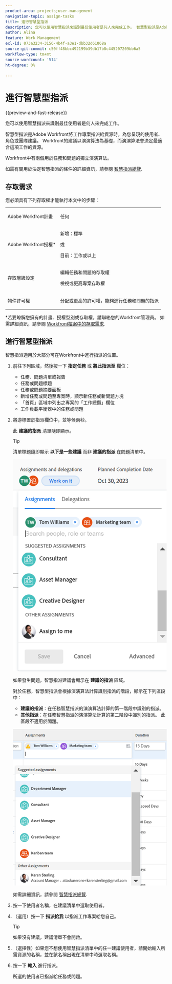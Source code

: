 ```yaml
---
product-area: projects;user-management
navigation-topic: assign-tasks
title: 進行智慧型指派
description: 您可以使用智慧指派來識別最佳使用者是何人來完成工作。 智慧型指派是Adobe Workfront在您根據演演算法將工作專案指派給資源時為您呈現的使用者、角色或團隊建議，該演演算法會決定最適合工作的資源。 如需智慧指派的相關資訊，請參閱智慧指派概述。
author: Alina
feature: Work Management
exl-id: 073a3234-3156-4b4f-a3e1-dbb32d61068a
source-git-commit: c50ff48bbc492199b39db17b8c445207209bb6a5
workflow-type: tm+mt
source-wordcount: '514'
ht-degree: 0%

---
```


# 進行智慧型指派

<!--Audited: 02/2024-->

{{preview-and-fast-release}}

您可以使用智慧指派來識別最佳使用者是何人來完成工作。

智慧型指派是Adobe Workfront將工作專案指派給資源時，為您呈現的使用者、角色或團隊建議。 Workfront的建議以演演算法為基礎，而演演算法會決定最適合這項工作的資源。

<span class="preview">Workfront中有兩個用於任務和問題的獨立演演算法。 </span>

如需有關用於決定智慧指派的條件的詳細資訊，請參閱 [智慧指派總覽](../../../manage-work/tasks/assign-tasks/smart-assignments.md).

## 存取需求

您必須具有下列存取權才能執行本文中的步驟：

<table style="table-layout:auto"> 
 <col> 
 <col> 
 <tbody> 
  <tr> 
   <td role="rowheader">Adobe Workfront計畫</td> 
   <td> <p>任何</p> </td> 
  </tr> 
  <tr> 
   <td role="rowheader">Adobe Workfront授權*</td> 
   <td> <p>新增：標準</p>
      或
      <p>目前：工作或以上</p> </td> 
  </tr> 
  <tr> 
   <td role="rowheader">存取層級設定</td> 
   <td> <p>編輯任務和問題的存取權</p> <p>檢視或更高專案存取權</p>  </td> 
  </tr> 
  <tr> 
   <td role="rowheader">物件許可權</td> 
   <td> <p>分配或更高的許可權，能夠進行任務和問題的指派</p> </td> 
  </tr> 
 </tbody> 
</table>

*若要瞭解您擁有的計畫、授權型別或存取權，請聯絡您的Workfront管理員。 如需詳細資訊，請參閱 [Workfront檔案中的存取需求](/help/quicksilver/administration-and-setup/add-users/access-levels-and-object-permissions/access-level-requirements-in-documentation.md).

## 進行智慧型指派

智慧指派適用於大部分可在Workfront中進行指派的位置。

1. 前往下列區域，然後按一下 **指定任務** 或 **將此指派至** 欄位：

   * 任務、問題清單或報告
   * 任務或問題標題
   * 任務或問題摘要面板
   * <span class="preview">新增任務或問題至專案時，顯示新任務或新問題方塊</span>
   * 「首頁」區域中列出之專案的「工作總攬」欄位
   * 工作負載平衡器中的任務或問題

1. 將游標置於指派欄位中，並等候兩秒。

   <span class="preview">此 **建議的指派** 清單隨即顯示。</span> <!--check the casing for "assignments" should be lower case in task lists??-->

   >[!TIP]
   >
   >   清單標題隨即顯示 **以下是一些建議** 而非 **建議的指派** 在問題清單中。

   ![](assets/smart-assignments-task-header-nwe-350x302.png)

   如果發生問題，智慧指派建議會顯示在 **建議的指派** 區域。

   對於任務，智慧型指派會根據演演算法計算識別指派的階段，顯示在下列區段中：

   * **建議的指派**：在任務智慧指派的演演算法計算的第一階段中識別的指派。
   * <span class="preview">**其他指派**：在任務智慧指派的演演算法計算的第二階段中識別的指派。 此區段不適用於問題。 </span> <!--replace this with the new UI: "Other assignments"-->

   ![](assets/smart-assignments-task-list.png)

   如需詳細資訊，請參閱 [智慧指派總覽](../../../manage-work/tasks/assign-tasks/smart-assignments.md).

1. 按一下使用者名稱，在建議清單中選取使用者。

1. （選用）按一下 **指派給我** 以指派工作專案給您自己。

   >[!TIP]
   >
   >如果沒有建議，建議清單不會開啟。

1. （選擇性）如果您不想使用智慧指派清單中的任一建議使用者，請開始輸入所需資源的名稱，並在該名稱出現在清單中時選取名稱。
1. 按一下 **輸入** 進行指派。

   所選的使用者已指派給任務或問題。
